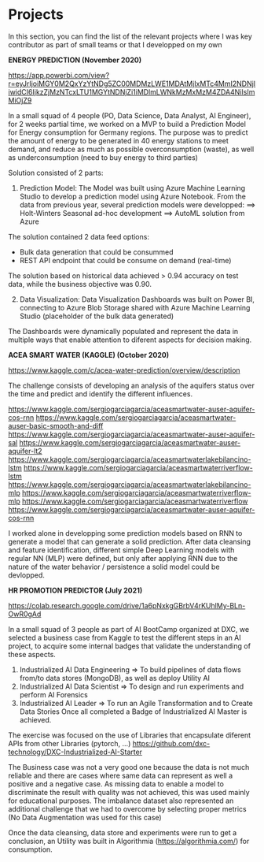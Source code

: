 # Projects
In this section, you can find the list of the relevant projects where I was key contributor as part of small teams or that I developped on my own

**ENERGY PREDICTION (November 2020)**

https://app.powerbi.com/view?r=eyJrIjoiMGY0M2QxYzYtNDg5ZC00MDMzLWE1MDAtMjIxMTc4MmI2NDNjIiwidCI6IjkzZjMzNTcxLTU1MGYtNDNjZi1iMDlmLWNkMzMxMzM4ZDA4NiIsImMiOjZ9

In a small squad of 4 people (PO, Data Science, Data Analyst, AI Engineer), for 2 weeks partial time, we worked on a MVP to build a Prediction Model for Energy consumption for Germany regions. 
The purpose was to predict the amount of energy to be generated in 40 energy stations to meet demand, and reduce as much as possible overconsumption (waste), as well as underconsumption (need to buy energy to third parties)

Solution consisted of 2 parts: 
1) Prediction Model:
The Model was built using Azure Machine Learning Studio to develop a prediction model using Azure Notebook. From the data from previous year, several prediction models were developped:
==> Holt-Winters Seasonal ad-hoc development 
==> AutoML solution from Azure

The solution contained 2 data feed options:
- Bulk data generation that could be consummed
- REST API endpoint that could be consume on demand (real-time)

The solution based on historical data achieved > 0.94 accuracy on test data, while the business objective was 0.90.

2) Data Visualization:
Data Visualization Dashboards was built on Power BI, connecting to Azure Blob Storage shared with Azure Machine Learning Studio (placeholder of the bulk data generated) 

The Dashboards were dynamically populated and represent the data in multiple ways that enable attention to diferent aspects for decision making. 


**ACEA SMART WATER (KAGGLE) (October 2020)**

https://www.kaggle.com/c/acea-water-prediction/overview/description

The challenge consists of developing an analysis of the aquifers status over the time and predict and identify the different influences.

https://www.kaggle.com/sergiogarciagarcia/aceasmartwater-auser-aquifer-cos-rnn
https://www.kaggle.com/sergiogarciagarcia/aceasmartwater-auser-basic-smooth-and-diff
https://www.kaggle.com/sergiogarciagarcia/aceasmartwater-auser-aquifer-sal
https://www.kaggle.com/sergiogarciagarcia/aceasmartwater-auser-aquifer-lt2
https://www.kaggle.com/sergiogarciagarcia/aceasmartwaterlakebilancino-lstm
https://www.kaggle.com/sergiogarciagarcia/aceasmartwaterriverflow-lstm
https://www.kaggle.com/sergiogarciagarcia/aceasmartwaterlakebilancino-mlp
https://www.kaggle.com/sergiogarciagarcia/aceasmartwaterriverflow-mlp
https://www.kaggle.com/sergiogarciagarcia/aceasmartwaterriverflow
https://www.kaggle.com/sergiogarciagarcia/aceasmartwater-auser-aquifer-cos-rnn

I worked alone in developping some prediction models based on RNN to generate a model that can generate a solid prediction. After data cleansing and feature identification, different simple Deep Learning models with regular NN (MLP) were defined, but only after applying RNN due to the nature of the water behavior / persistence a solid model could be devlopped. 



**HR PROMOTION PREDICTOR (July 2021)**

https://colab.research.google.com/drive/1a6pNxkgGBrbV4rKUhlMy-BLn-OwR0gAd

In a small squad of 3 people as part of AI BootCamp organized at DXC, we selected a business case from Kaggle to test the different steps in an AI project, to acquire some internal badges that validate the understanding of these aspects.
1) Industrialized AI Data Engineering => To build pipelines of data flows from/to data stores (MongoDB), as well as deploy Utility AI
2) Industrialized AI Data Scientist => To design and run experiments and perform AI Forensics
3) Industrialized AI Leader => To run an Agile Transformation and to Create Data Stories
Once all completed a Badge of Industrialized AI Master is achieved.

The exercise was focused on the use of Libraries that encapsulate diferent APIs from other Libraries (pytorch, ...)
https://github.com/dxc-technology/DXC-Industrialized-AI-Starter

The Business case was not a very good one because the data is not much reliable and there are cases where same data can represent as well a positive and a negative case. As missing data to enable a model to discriminate the result with quality was not achieved, this was used mainly for educational purposes. The imbalance dataset also represented an additional challenge that we had to overcome by selecting proper metrics (No Data Augmentation was used for this case)

Once the data cleansing, data store and experiments were run to get a conclusion, an Utility was built in Algorithmia (https://algorithmia.com/) for consumption.




